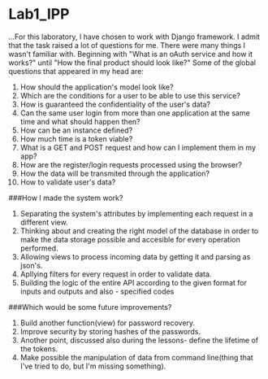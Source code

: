 # Lab1_IPP

...For this laboratory, I have chosen to work with Django framework.
I admit that the task raised a lot of questions for me. There were many things I wasn't familiar with. 
Beginning with "What is an oAuth service and how it works?" until "How the final product should look like?"
Some of the global questions that appeared in my head are:

1. How should the application's model look like?
2. Which are the conditions for a user to be able to use this service?
3. How is guaranteed the confidentiality of the user's data?
4. Can the same user login from more than one application at the same time and what should happen then?
5. How can be an instance defined?
6. How much time is a token viable?
7. What is a GET and POST request and how can I implement them in my app?
8. How are the register/login requests processed using the browser?
9. How the data will be transmited through the application?
10. How to validate  user's data?


###How I made the system work?

1. Separating the system's attributes by implementing each request in a different view.
2. Thinking about and creating the right model of the database in order 
to make the data storage possible and accesible for every operation performed.
3. Allowing views to process incoming data by getting it and parsing as json's.
4. Apllying filters for every request in order to validate data.
5. Building the logic of the entire API according to the given format for inputs and outputs and also - specified codes


###Which would be some future improvements?

1. Build another function(view) for password recovery.
2. Improve security by storing hashes of the passwords.
3. Another point, discussed also during the lessons- define the lifetime of the tokens.
4. Make possible the manipulation of data from command line(thing that I've tried to do, but I'm missing something).
